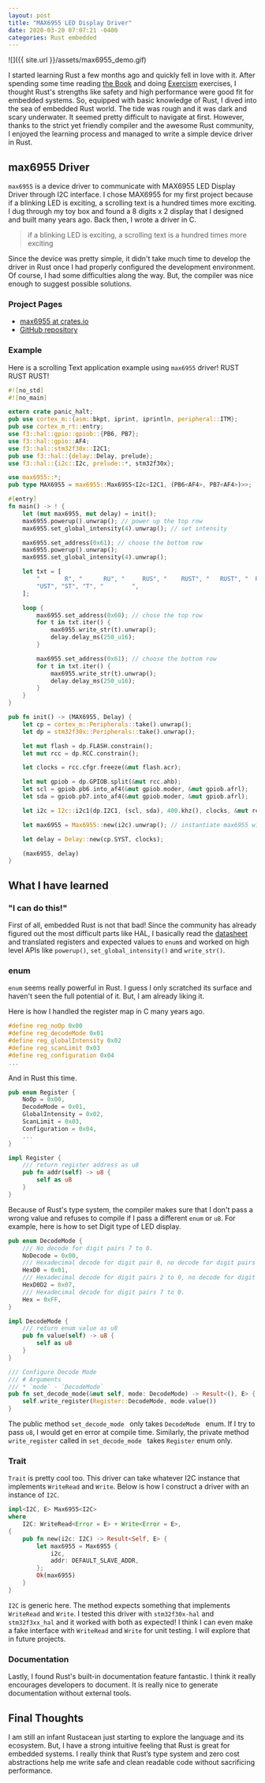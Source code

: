 ```yaml
---
layout: post
title: "MAX6955 LED Display Driver"
date: 2020-03-20 07:07:21 -0400
categories: Rust embedded
---
```


![]({{ site.url }}/assets/max6955_demo.gif)

I started learning Rust a few months ago and quickly fell in love with it. After spending some time reading [the Book](https://doc.rust-lang.org/book/) and doing [Exercism](https://exercism.io) exercises, I thought Rust's strengths like safety and high performance were good fit for embedded systems. So, equipped with basic knowledge of Rust, I dived into the sea of embedded Rust world. The tide was rough and it was dark and scary underwater. It seemed pretty difficult to navigate at first. However, thanks to the strict yet friendly compiler and the awesome Rust community, I enjoyed the learning process and managed to write a simple device driver in Rust. 

## max6955 Driver

`max6955` is a device driver to communicate with MAX6955 LED Display Driver through I2C interface. I chose MAX6955 for my first project because if a blinking LED is exciting, a scrolling text is a hundred times more exciting. I dug through my toy box and found a 8 digits x 2 display that I designed and built many years ago. Back then, I wrote a driver in C. 

> if a blinking LED is exciting, a scrolling text is a hundred times more exciting

Since the device was pretty simple, it didn't take much time to develop the driver in Rust once I had properly configured the development environment. Of course, I had some difficulties along the way. But, the compiler was nice enough to suggest possible solutions. 

### Project Pages
- [max6955 at crates.io](https://crates.io/crates/max6955)
- [GitHub repository](https://github.com/lonesometraveler/max6955)

### Example
Here is a scrolling Text application example using `max6955` driver! RUST RUST RUST!

```rust
#![no_std]
#![no_main]

extern crate panic_halt;
pub use cortex_m::{asm::bkpt, iprint, iprintln, peripheral::ITM};
pub use cortex_m_rt::entry;
use f3::hal::gpio::gpiob::{PB6, PB7};
use f3::hal::gpio::AF4;
use f3::hal::stm32f30x::I2C1;
pub use f3::hal::{delay::Delay, prelude};
use f3::hal::{i2c::I2c, prelude::*, stm32f30x};

use max6955::*;
pub type MAX6955 = max6955::Max6955<I2c<I2C1, (PB6<AF4>, PB7<AF4>)>>;

#[entry]
fn main() -> ! {
    let (mut max6955, mut delay) = init();
    max6955.powerup().unwrap(); // power up the top row
    max6955.set_global_intensity(4).unwrap(); // set intensity

    max6955.set_address(0x61); // choose the bottom row
    max6955.powerup().unwrap();
    max6955.set_global_intensity(4).unwrap();

    let txt = [
        "       R", "      RU", "     RUS", "    RUST", "   RUST", "  RUST", " RUST", "RUST",
        "UST", "ST", "T", "        ",
    ];

    loop {
        max6955.set_address(0x60); // chose the top row
        for t in txt.iter() {
            max6955.write_str(t).unwrap();
            delay.delay_ms(250_u16);
        }

        max6955.set_address(0x61); // choose the bottom row
        for t in txt.iter() {
            max6955.write_str(t).unwrap();
            delay.delay_ms(250_u16);
        }
    }
}

pub fn init() -> (MAX6955, Delay) {
    let cp = cortex_m::Peripherals::take().unwrap();
    let dp = stm32f30x::Peripherals::take().unwrap();

    let mut flash = dp.FLASH.constrain();
    let mut rcc = dp.RCC.constrain();

    let clocks = rcc.cfgr.freeze(&mut flash.acr);

    let mut gpiob = dp.GPIOB.split(&mut rcc.ahb);
    let scl = gpiob.pb6.into_af4(&mut gpiob.moder, &mut gpiob.afrl);
    let sda = gpiob.pb7.into_af4(&mut gpiob.moder, &mut gpiob.afrl);

    let i2c = I2c::i2c1(dp.I2C1, (scl, sda), 400.khz(), clocks, &mut rcc.apb1);

    let max6955 = Max6955::new(i2c).unwrap(); // instantiate max6955 with default address of 0x60

    let delay = Delay::new(cp.SYST, clocks);

    (max6955, delay)
}

```


## What I have learned

### "I can do this!"

First of all, embedded Rust is not that bad! Since the community has already figured out the most difficult parts like HAL, I basically read the [datasheet](https://datasheets.maximintegrated.com/en/ds/MAX6955.pdf) and translated registers and expected values to `enum`s and worked on high level APIs like `powerup()`, `set_global_intensity()` and `write_str()`. 

### enum

`enum` seems really powerful in Rust. I guess I only scratched its surface and haven't seen the full potential of it. But, I am already liking it.

Here is how I handled the register map in C many years ago.

```c
#define reg_noOp 0x00
#define reg_decodeMode 0x01
#define reg_globalIntensity 0x02
#define reg_scanLimit 0x03
#define reg_configuration 0x04
...
```
And in Rust this time.

```rust
pub enum Register {
    NoOp = 0x00,
    DecodeMode = 0x01,
    GlobalIntensity = 0x02,
    ScanLimit = 0x03,
    Configuration = 0x04,
    ...
}

impl Register {
    /// return register address as u8
    pub fn addr(self) -> u8 {
        self as u8
    }
}
```
Because of Rust's type system, the compiler makes sure that I don't pass a wrong value and refuses to compile if I pass a different `enum` or `u8`. For example, here is how to set Digit type of LED display. 

```rust
pub enum DecodeMode {
    /// No decode for digit pairs 7 to 0.
    NoDecode = 0x00,
    /// Hexadecimal decode for digit pair 0, no decode for digit pairs 7 to 1.
    HexD0 = 0x01,
    /// Hexadecimal decode for digit pairs 2 to 0, no decode for digit pairs 7 to 3.
    HexD0D2 = 0x07,
    /// Hexadecimal decode for digit pairs 7 to 0.
    Hex = 0xFF,
}

impl DecodeMode {
    /// return enum value as u8
    pub fn value(self) -> u8 {
        self as u8
    }
}

/// Configure Decode Mode
/// # Arguments
/// * `mode` - `DecodeMode`
pub fn set_decode_mode(&mut self, mode: DecodeMode) -> Result<(), E> {
    self.write_register(Register::DecodeMode, mode.value())
}
```

The public method `set_decode_mode ` only takes `DecodeMode ` enum. If I try to pass `u8`, I would get en error at compile time. Similarly, the private method `write_register` called in `set_decode_mode ` takes `Register` enum only.

### Trait

`Trait` is pretty cool too. This driver can take whatever I2C instance that implements `WriteRead` and `Write`. Below is how I construct a driver with an instance of `I2C`.

```rust
impl<I2C, E> Max6955<I2C>
where
    I2C: WriteRead<Error = E> + Write<Error = E>,
{
    pub fn new(i2c: I2C) -> Result<Self, E> {
        let max6955 = Max6955 {
            i2c,
            addr: DEFAULT_SLAVE_ADDR,
        };
        Ok(max6955)
    }
}
```
`I2C` is generic here. The method expects something that implements `WriteRead` and `Write`. I tested this driver with `stm32f30x-hal` and `stm32f3xx_hal` and it worked with both as expected! I think I can even make a fake interface with `WriteRead` and `Write` for unit testing. I will explore that in future projects.

### Documentation

Lastly, I found Rust's built-in documentation feature fantastic. I think it really encourages developers to document. It is really nice to generate documentation without external tools. 

## Final Thoughts

I am still an infant Rustacean just starting to explore the language and its ecosystem. But, I have a strong intuitive feeling that Rust is great for embedded systems. I really think that Rust’s type system and zero cost abstractions help me write safe and clean readable code without sacrificing performance.

